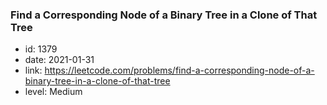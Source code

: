 ### Find a Corresponding Node of a Binary Tree in a Clone of That Tree

* id: 1379
* date: 2021-01-31
* link: https://leetcode.com/problems/find-a-corresponding-node-of-a-binary-tree-in-a-clone-of-that-tree
* level: Medium
